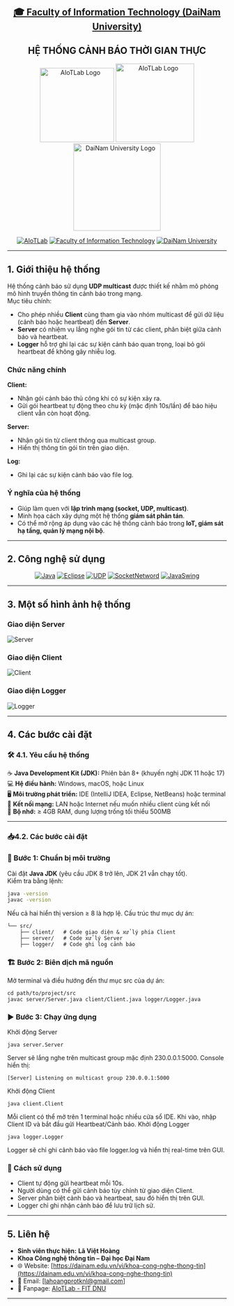 <h2 align="center">
    <a href="https://dainam.edu.vn/vi/khoa-cong-nghe-thong-tin">
    🎓 Faculty of Information Technology (DaiNam University)
    </a>
</h2>
<h2 align="center">
   HỆ THỐNG CẢNH BÁO THỜI GIAN THỰC
</h2>
<div align="center">
    <p align="center">
        <img src="docs/aiotlab_logo.png" alt="AIoTLab Logo" width="170"/>
        <img src="docs/fitdnu_logo.png" alt="AIoTLab Logo" width="180"/>
        <img src="docs/dnu_logo.png" alt="DaiNam University Logo" width="200"/>
    </p>

[![AIoTLab](https://img.shields.io/badge/AIoTLab-green?style=for-the-badge)](https://www.facebook.com/DNUAIoTLab)
[![Faculty of Information Technology](https://img.shields.io/badge/Faculty%20of%20Information%20Technology-blue?style=for-the-badge)](https://dainam.edu.vn/vi/khoa-cong-nghe-thong-tin)
[![DaiNam University](https://img.shields.io/badge/DaiNam%20University-orange?style=for-the-badge)](https://dainam.edu.vn)

</div>

---
## 1. Giới thiệu hệ thống
Hệ thống cảnh báo sử dụng **UDP multicast** được thiết kế nhằm mô phỏng mô hình truyền thông tin cảnh báo trong mạng.  
Mục tiêu chính:
- Cho phép nhiều **Client** cùng tham gia vào nhóm multicast để gửi dữ liệu (cảnh báo hoặc heartbeat) đến **Server**.
- **Server** có nhiệm vụ lắng nghe gói tin từ các client, phân biệt giữa cảnh báo và heartbeat.
- **Logger** hỗ trợ ghi lại các sự kiện cảnh báo quan trọng, loại bỏ gói heartbeat để không gây nhiễu log.

### Chức năng chính
**Client:**
  - Nhận gói cảnh báo thủ công khi có sự kiện xảy ra.
  - Gửi gói heartbeat tự động theo chu kỳ (mặc định 10s/lần) để báo hiệu client vẫn còn hoạt động.

**Server:**
  - Nhận gói tin từ client thông qua multicast group.
  - Hiển thị thông tin gói tin trên giao diện.

**Log:**
  - Ghi lại các sự kiện cảnh báo vào file log.

### Ý nghĩa của hệ thống
- Giúp làm quen với **lập trình mạng (socket, UDP, multicast)**.  
- Minh họa cách xây dựng một hệ thống **giám sát phân tán**.  
- Có thể mở rộng áp dụng vào các hệ thống cảnh báo trong **IoT, giám sát hạ tầng, quản lý mạng nội bộ**.  

---
## 2. Công nghệ sử dụng
<div align="center">
    
[![Java](https://img.shields.io/badge/Java-ED8B00?style=for-the-badge&logo=openjdk&logoColor=white)](https://www.oracle.com/java/)
[![Eclipse](https://img.shields.io/badge/Eclipse-2C2255?style=for-the-badge&logo=eclipseide&logoColor=white)](https://www.eclipse.org/) 
[![UDP](https://img.shields.io/badge/UDP-PROTOCOL-hex?style=for-the-badge)](https://en.wikipedia.org/wiki/User_Datagram_Protocol)
[![SocketNetword](https://img.shields.io/badge/Socket-Network-blue?style=for-the-badge)](https://viblo.asia/p/java-sockets-WAyK8x7kKxX)
[![JavaSwing](https://img.shields.io/badge/Java%20Swing-UI-orange?style=for-the-badge)](https://docs.oracle.com/javase/tutorial/uiswing/)

</div>

---
## 3. Một số hình ảnh hệ thống
### Giao diện Server
![Server](./docs/ServerUI.png)

### Giao diện Client
![Client](./docs/ClientUI.png)

### Giao diện Logger
![Logger](./docs/LogUI.png)

---
## 4. Các bước cài đặt 

### 🛠️ 4.1. Yêu cầu hệ thống

☕ **Java Development Kit (JDK):** Phiên bản 8+ (khuyến nghị JDK 11 hoặc 17)  
💻 **Hệ điều hành:** Windows, macOS, hoặc Linux  
🖥️ **Môi trường phát triển:** IDE (IntelliJ IDEA, Eclipse, NetBeans) hoặc terminal  
📡 **Kết nối mạng:** LAN hoặc Internet nếu muốn nhiều client cùng kết nối  
💾 **Bộ nhớ:** ≥ 4GB RAM, dung lượng trống tối thiểu 500MB  

---

### 📥4.2. Các bước cài đặt

### 🧰 Bước 1: Chuẩn bị môi trường
Cài đặt **Java JDK** (yêu cầu JDK 8 trở lên, JDK 21 vẫn chạy tốt).  
Kiểm tra bằng lệnh:  
  ```bash
  java -version
  javac -version
  ```
Nếu cả hai hiển thị version ≥ 8 là hợp lệ.
Cấu trúc thư mục dự án:
```
└── src/
    ├── client/   # Code giao diện & xử lý phía Client
    ├── server/   # Code xử lý Server
    ├── logger/   # Code ghi log cảnh báo
```
### 🏗 Bước 2: Biên dịch mã nguồn
Mở terminal và điều hướng đến thư mục src của dự án:
```
cd path/to/project/src
javac server/Server.java client/Client.java logger/Logger.java
```
### ▶️ Bước 3: Chạy ứng dụng
Khởi động Server
```
java server.Server
```
Server sẽ lắng nghe trên multicast group mặc định 230.0.0.1:5000.
Console hiển thị:
```
[Server] Listening on multicast group 230.0.0.1:5000
```
Khởi động Client
```
java client.Client
```
Mỗi client có thể mở trên 1 terminal hoặc nhiều cửa sổ IDE.
Khi vào, nhập Client ID và bắt đầu gửi Heartbeat/Cảnh báo.
Khởi động Logger
```
java logger.Logger
```
Logger sẽ chỉ ghi cảnh báo vào file logger.log và hiển thị real-time trên GUI.

### 🚀 Cách sử dụng

- Client tự động gửi heartbeat mỗi 10s.
- Người dùng có thể gửi cảnh báo tùy chỉnh từ giao diện Client.
- Server phân biệt cảnh báo và heartbeat, sau đó hiển thị trên GUI.
- Logger chỉ ghi nhận cảnh báo để lưu trữ lịch sử.


---
## 5. Liên hệ
- **Sinh viên thực hiện:** **Lã Việt Hoàng**
- **Khoa Công nghệ thông tin – Đại học Đại Nam**  
- 🌐 Website: [https://dainam.edu.vn/vi/khoa-cong-nghe-thong-tin](https://dainam.edu.vn/vi/khoa-cong-nghe-thong-tin)  
- 📧 Email: [lahoangprotknl@gmail.com]
- 📱 Fanpage: [AIoTLab - FIT DNU](https://www.facebook.com/DNUAIoTLab)

---
